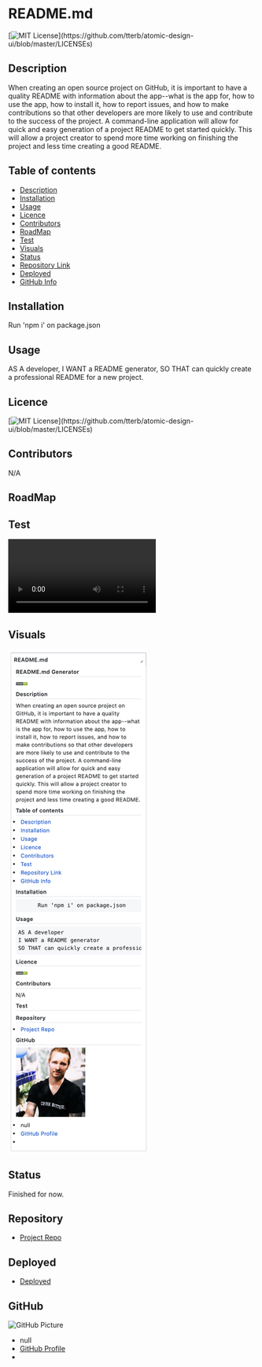 
  # **README.md**
  [![MIT License](https://img.shields.io/apm/l/atomic-design-ui.svg?)](https://github.com/tterb/atomic-design-ui/blob/master/LICENSEs)
  ## Description 
  When creating an open source project on GitHub, it is important to have a quality README with information about the app--what is the app for, how to use the app, how to install it, how to report issues, and how to make contributions so that other developers are more likely to use and contribute to the success of the project. A command-line application will allow for quick and easy generation of a project README to get started quickly. This will allow a project creator to spend more time working on finishing the project and less time creating a good README.
  ## Table of contents
  - [Description](#Description)
  - [Installation](#Installation)
  - [Usage](#Usage)
  - [Licence](#Licence)
  - [Contributors](#Contributors)
  - [RoadMap](#RoadMap)
  - [Test](#Test)
  - [Visuals](#Visuals)
  - [Status](#Status)
  - [Repository Link](#Repository)
  - [Deployed](#Deployed)
  - [GitHub Info](#GitHub) 
  ## Installation
  Run 'npm i' on package.json
  ## Usage
  AS A developer, I WANT a README generator, SO THAT can quickly create a professional README for a new project.
  ## Licence
  [![MIT License](https://img.shields.io/apm/l/atomic-design-ui.svg?)](https://github.com/tterb/atomic-design-ui/blob/master/LICENSEs)
  ## Contributors
  N/A
  ## RoadMap
  
  ## Test
  ![Demo](assets/README.mp4)
  ## Visuals
  ![Demo](assets/README.png)
  ## Status
  Finished for now.
  ## Repository
  - [Project Repo](https://github.com/KABILDGAARD/Good-README-Generator#RoadMap)
  ## Deployed
  - [Deployed](N/A)
  ## GitHub
  ![GitHub Picture](https://avatars0.githubusercontent.com/u/67305555?v=4)
  - null
  - [GitHub Profile](https://github.com/KABILDGAARD)
  - <null>
  